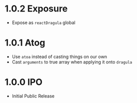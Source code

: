 # 1.0.2 Exposure

- Expose as `reactDragula` global

# 1.0.1 Atog

- Use `atoa` instead of casting things on our own
- Cast `arguments` to true array when applying it onto `dragula`

# 1.0.0 IPO

- Initial Public Release
